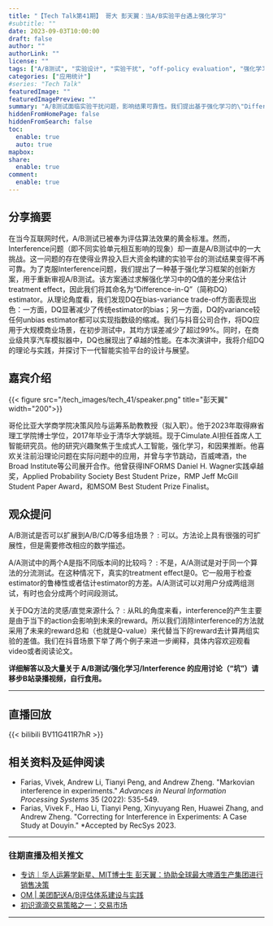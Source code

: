 ```yaml
---
title: "【Tech Talk第41期】 哥大 彭天翼：当A/B实验平台遇上强化学习"
#subtitle: ""
date: 2023-09-03T10:00:00
draft: false
author: ""
authorLink: ""
license: ""
tags: ["A/B测试", "实验设计", "实验干扰", "off-policy evaluation", "强化学习"]
categories: ["应用统计"]
#series: "Tech Talk"
featuredImage: ""
featuredImagePreview: ""
summary: "A/B测试面临实验干扰问题，影响结果可靠性。我们提出基于强化学习的\"Difference-in-Q\"(DQ)估计器，通过求解Q值差分估计treatment effect。理论上，DQ在偏差-方差权衡方面表现出色，显著降低偏差，方差指数级缩减。与抖音合作应用于大规模商业场景，均方误差减少99%以上，展现卓越性能。"
hiddenFromHomePage: false
hiddenFromSearch: false
toc:
  enable: true
  auto: true
mapbox:
share:
  enable: true
comment:
  enable: true
---
```



## 分享摘要
在当今互联网时代，A/B测试已被奉为评估算法效果的黄金标准。然而，Interference问题（即不同实验单元相互影响的现象）却一直是A/B测试中的一大挑战。这一问题的存在使得业界投入巨大资金构建的实验平台的测试结果变得不再可靠。为了克服Interference问题，我们提出了一种基于强化学习框架的创新方案，用于重新审视A/B测试。该方案通过求解强化学习中的Q值的差分来估计treatment effect，因此我们将其命名为“Difference-in-Q”（简称DQ）estimator。从理论角度看，我们发现DQ在bias-variance trade-off方面表现出色：一方面，DQ显著减少了传统estimator的bias；另一方面，DQ的variance较任何unbias estimator都可以实现指数级的缩减。我们与抖音公司合作，将DQ应用于大规模商业场景，在初步测试中，其均方误差减少了超过99%。同时，在商业级共享汽车模拟器中，DQ也展现出了卓越的性能。在本次演讲中，我将介绍DQ的理论与实践，并探讨下一代智能实验平台的设计与展望。


## 嘉宾介绍
{{< figure src="/tech_images/tech_41/speaker.png" title="彭天翼" width="200">}}

哥伦比亚大学商学院决策风险与运筹系助教教授（拟入职）。他于2023年取得麻省理工学院博士学位，2017年毕业于清华大学姚班。现于Cimulate.AI担任首席人工智能研究员。他的研究兴趣聚焦于生成式人工智能，强化学习，和因果推断。他喜欢关注前沿理论问题在实际问题中的应用，并曾与字节跳动，百威啤酒，the Broad Institute等公司展开合作。他曾获得INFORMS Daniel H. Wagner实践卓越奖，Applied Probability Society Best Student Prize，RMP Jeff McGill Student Paper Award，和MSOM Best Student Prize Finalist。

 
## 观众提问
A/B测试是否可以扩展到A/B/C/D等多组场景？
: 可以。方法论上具有很强的可扩展性，但是需要修改相应的数学描述。


A/A测试中的两个A是指不同版本间的比较吗？
: 不是，A/A测试是对于同一个算法的分流测试。在这种情况下，真实的treatment effect是0。它一般用于检查estimator的鲁棒性或者估计estimator的方差。A/A测试可以对用户分成两组测试，有时也会分成两个时间段测试。

关于DQ方法的灵感/直觉来源什么？
: 从RL的角度来看，interference的产生主要是由于当下的action会影响到未来的reward。所以我们消除interference的方法就采用了未来的reward总和（也就是Q-value）来代替当下的reward去计算两组实验的差值。我们在抖音场景下举了两个例子来进一步阐释，具体内容欢迎观看video或者阅读论文。

**详细解答以及大量关于 A/B测试/强化学习/Interference 的应用讨论（“坑”）请移步B站录播视频，自行食用。**

---

## 直播回放
{{< bilibili BV11G411R7hR >}}

## 相关资料及延伸阅读
- Farias, Vivek, Andrew Li, Tianyi Peng, and Andrew Zheng. "Markovian interference in experiments." *Advances in Neural Information Processing Systems* 35 (2022): 535-549.
- Farias, Vivek F., Hao Li, Tianyi Peng, Xinyuyang Ren, Huawei Zhang, and Andrew Zheng. "Correcting for Interference in Experiments: A Case Study at Douyin." *Accepted by RecSys 2023.
---

### 往期直播及相关推文
- [专访｜华人运筹学新星、MIT博士生 彭天翼：协助全球最大啤酒生产集团进行销售决策](https://mp.weixin.qq.com/s/GSfAatYmLMcVna1Q12exHA)
- [OM | 美团配送A/B评估体系建设与实践](https://mp.weixin.qq.com/s/9TjC9NWeA492lpydyrDr2A)
- [初识滴滴交易策略之一：交易市场](https://mp.weixin.qq.com/s/qPPycUikDrHZFoGij3I-pg)

---
 